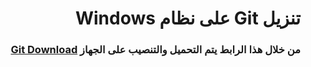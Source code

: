 ﻿# <div dir = rtl >  تنزيل Git على نظام Windows </dir >
### <div dir = rtl > من خلال هذا الرابط يتم التحميل والتنصيب على الجهاز </dir > [Git Download](https://git-scm.com/downloads)
